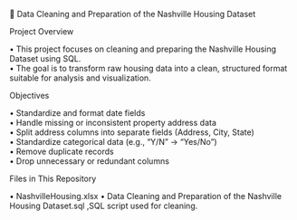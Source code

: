 🏡 Data Cleaning and Preparation of the Nashville Housing Dataset

Project Overview  

•	This project focuses on cleaning and preparing the Nashville Housing Dataset using SQL.  
•	The goal is to transform raw housing data into a clean, structured format suitable for analysis and visualization.

Objectives  

•	Standardize and format date fields  
•	Handle missing or inconsistent property address data  
•	Split address columns into separate fields (Address, City, State)  
•	Standardize categorical data (e.g., “Y/N” → “Yes/No”)  
•	Remove duplicate records  
•	Drop unnecessary or redundant columns  

Files in This Repository  

•	NashvilleHousing.xlsx
•	Data Cleaning and Preparation of the Nashville Housing Dataset.sql ,SQL script used for cleaning.
